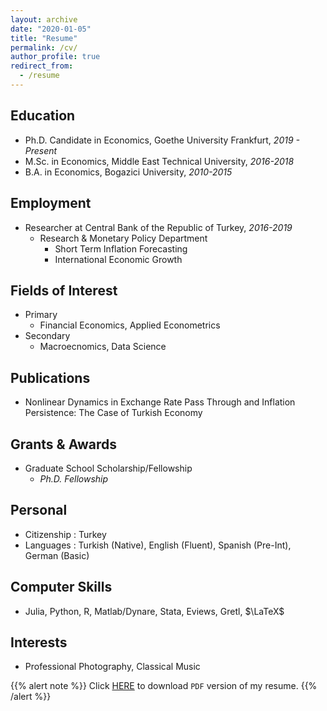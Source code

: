 ```yaml
---
layout: archive
date: "2020-01-05"
title: "Resume"
permalink: /cv/
author_profile: true
redirect_from:
  - /resume
---
```


## Education
* Ph.D. Candidate in Economics, Goethe University Frankfurt, _2019 - Present_
* M.Sc. in Economics, Middle East Technical University, _2016-2018_
* B.A. in Economics, Bogazici University, _2010-2015_
  
## Employment
* Researcher at Central Bank of the Republic of Turkey, _2016-2019_
  * Research & Monetary Policy Department
      * Short Term Inflation Forecasting
      * International Economic Growth
  
## Fields of Interest
* Primary
  * Financial Economics, Applied Econometrics
* Secondary
  * Macroecnomics, Data Science

## Publications

* Nonlinear Dynamics in Exchange Rate Pass Through and Inflation Persistence: The Case of Turkish Economy

## Grants \& Awards
* Graduate School Scholarship/Fellowship
  * _Ph.D. Fellowship_

## Personal
* Citizenship :  Turkey
* Languages :  Turkish (Native), English (Fluent), Spanish (Pre-Int), German (Basic)

## Computer Skills
* Julia, Python, R, Matlab/Dynare, Stata, Eviews, Gretl, $\LaTeX$

## Interests
* Professional Photography, Classical Music



{{% alert note %}}
Click [HERE](/cv/cv.pdf) to download `PDF` version of my resume.
{{% /alert %}}

